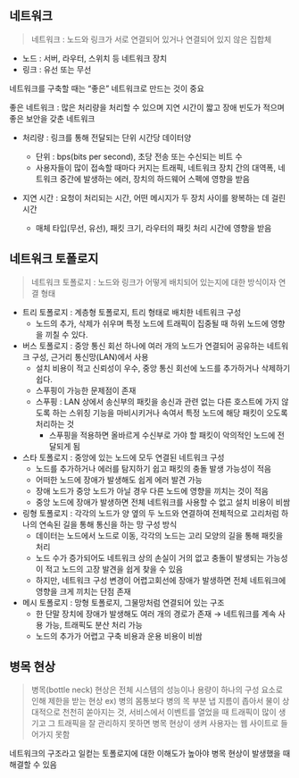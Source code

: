 ## 네트워크

> 네트워크 : 노드와 링크가 서로 연결되어 있거나 연결되어 있지 않은 집합체
>
- 노드 : 서버, 라우터, 스위치 등 네트워크 장치
- 링크 : 유선 또는 무선

네트워크를 구축할 때는 “좋은” 네트워크로 만드는 것이 중요

좋은 네트워크 : 많은 처리량을 처리할 수 있으며 지연 시간이 짧고 장애 빈도가 적으며 좋은 보안을 갖춘 네트워크

- 처리량 : 링크를 통해 전달되는 단위 시간당 데이터양
    - 단위 : bps(bits per second), 초당 전송 또는 수신되는 비트 수
    - 사용자들이 많이 접속할 때마다 커지는 트래픽, 네트워크 장치 간의 대역폭, 네트워크 중간에 발생하는 에러, 장치의 하드웨어 스펙에 영향을 받음

- 지연 시간 : 요청이 처리되는 시간, 어떤 메시지가 두 장치 사이를 왕복하는 데 걸린 시간
    - 매체 타입(무선, 유선), 패킷 크기, 라우터의 패킷 처리 시간에 영향을 받음

## 네트워크 토폴로지

> 네트워크 토폴로지 : 노드와 링크가 어떻게 배치되어 있는지에 대한 방식이자 연결 형태
>
- 트리 토폴로지 : 계층형 토폴로지, 트리 형태로 배치한 네트워크 구성
    - 노드의 추가, 삭제가 쉬우며 특정 노드에 트래픽이 집중될 때 하위 노드에 영향을 끼칠 수 있다.
- 버스 토폴로지 : 중앙 통신 회선 하나에 여러 개의 노드가 연결되어 공유하는 네트워크 구성, 근거리 통신망(LAN)에서 사용
    - 설치 비용이 적고 신뢰성이 우수, 중앙 통신 회선에 노드를 추가하거나 삭제하기 쉽다.
    - 스푸핑이 가능한 문제점이 존재
    - 스푸핑 : LAN 상에서 송신부의 패킷을 송신과 관련 없는 다른 호스트에 가지 않도록 하는 스위칭 기능을 마비시키거나 속여서 특정 노드에 해당 패킷이 오도록 처리하는 것
        - 스푸핑을 적용하면 올바르게 수신부로 가야 할 패킷이 악의적인 노드에 전달되게 됨
- 스타 토폴로지 : 중앙에 있는 노드에 모두 연결된 네트워크 구성
    - 노드를 추가하거나 에러를 탐지하기 쉽고 패킷의 충돌 발생 가능성이 적음
    - 어떠한 노드에 장애가 발생해도 쉽게 에러 발견 가능
    - 장애 노드가 중앙 노드가 아닐 경우 다른 노드에 영향을 끼치는 것이 적음
    - 중앙 노드에 장애가 발생하면 전체 네트워크를 사용할 수 없고 설치 비용이 비쌈
- 링형 토폴로지 : 각각의 노드가 양 옆의 두 노드와 연결하여 전체적으로 고리처럼 하나의 연속된 길을 통해 통신을 하는 망 구성 방식
    - 데이터는 노드에서 노드로 이동, 각각의 노드는 고리 모양의 길을 통해 패킷을 처리
    - 노드 수가 증가되어도 네트워크 상의 손실이 거의 없고 충돌이 발생되는 가능성이 적고 노드의 고장 발견을 쉽게 찾을 수 있음
    - 하지만, 네트워크 구성 변경이 어렵고회선에 장애가 발생하면 전체 네트워크에 영향을 크게 끼치는 단점 존재
- 메시 토폴로지 : 망형 토폴로지, 그물망처럼 연결되어 있는 구조
    - 한 단말 장치에 장애가 발생해도 여러 개의 경로가 존재 → 네트워크를 계속 사용 가능, 트래픽도 분산 처리 가능
    - 노드의 추가가 어렵고 구축 비용과 운용 비용이 비쌈

## 병목 현상

> 병목(bottle neck) 현상은 전체 시스템의 성능이나 용량이 하나의 구성 요소로 인해 제한을 받는 현상
ex) 병의 몸통보다 병의 목 부분 냅 지름이 좁아서 물이 상대적으로 천천히 쏟아지는 것, 서비스에서 이벤트를 열었을 때 트래픽이 많이 생기고 그 트래픽을 잘 관리하지 못하면 병목 현상이 생켜 사용자는 웹 사이트로 들어가지 못함
>

네트워크의 구조라고 일컫는 토폴로지에 대한 이해도가 높아야 병목 현상이 발생했을 때 해결할 수 있음
